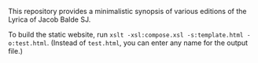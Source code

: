 This repository provides a minimalistic synopsis of various editions of the Lyrica of Jacob Balde SJ.

To build the static website, run
`xslt -xsl:compose.xsl -s:template.html -o:test.html`.
(Instead of `test.html`, you can enter any name for the output file.)